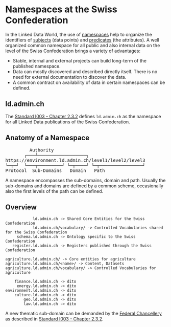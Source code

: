 # Namespaces at the Swiss Confederation

In the Linked Data World, the use of [namespaces](/technology/glossary/#namespace) help to organize the identifiers of [subjects](/technology/glossary/) (data points) and [predicates](/technology/glossary/) (the attributes). A well organized common namespace for all public and also internal data on the level of the Swiss Confederation brings a variety of advantages:

* Stable, internal and external projects can build long-term of the published namespace.
* Data can mostly discovered and described directly itself. There is no need for external documentation to discover the data.
* A common contract on availability of data in certain namespaces can be defined.

## ld.admin.ch

The [Standard I003 - Chapter 2.3.2](https://www.bk.admin.ch/bk/de/home/digitale-transformation-ikt-lenkung/ikt-vorgaben/standards/i003-domain_name_system_dns.html) defines `ld.admin.ch` as the namespace for all Linked Data publications of the Swiss Confederation.

## Anatomy of a Namespace

<pre>
         Authority
       ┌───┴──────────────────┐ 
https://environment.ld.admin.ch/level1/level2/level3
└─┬─┘  └───┬─────────┘ └─┬────┘ └─┬────────────────┘
Protocol  Sub-Domains   Domain   Path
</pre>

A namespace encompasses the sub-domains, domain and path. Usually the sub-domains and domains are defined by a common scheme, occasionally also the first levels of the path can be defined.

## Overview
```
            ld.admin.ch -> Shared Core Entities for the Swiss Confederation
            ld.admin.ch/vocabulary/ -> Controlled Vocabularies shared for the Swiss Confederation         
     schema.ld.admin.ch -> Ontology specific to the Swiss Confederation
   register.ld.admin.ch -> Registers published through the Swiss Confederation

agriculture.ld.admin.ch/ -> Core entities for agriculture
agriculture.ld.admin.ch/<name>/ -> Content, Datasets
agriculture.ld.admin.ch/vocabulary/ -> Controlled Vocabularies for agriculture

    finance.ld.admin.ch -> dito
     energy.ld.admin.ch -> dito
environment.ld.admin.ch -> dito
    culture.ld.admin.ch -> dito
        geo.ld.admin.ch -> dito
        law.ld.admin.ch -> dito
```

A new thematic sub-domain can be demanded by the [Federal Chancellery](https://ld.admin.ch/FCh) as described in [Standard I003 - Chapter 2.3.2](https://www.bk.admin.ch/bk/de/home/digitale-transformation-ikt-lenkung/ikt-vorgaben/standards/i003-domain_name_system_dns.html).
